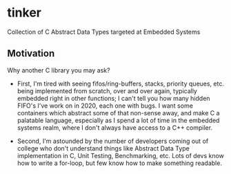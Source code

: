 # tinker
Collection of C Abstract Data Types targeted at Embedded Systems

## Motivation
Why another C library you may ask?

* First, I'm tired with seeing fifos/ring-buffers, stacks, priority queues, etc. being implemented from scratch, over and over again, typically embedded right in other functions; I can't tell you how many hidden FIFO's I've work on in 2020, each one with bugs. I want some containers which abstract some of that non-sense away, and make C a palatable language, especially as I spend a lot of time in the embedded systems realm, where I don't always have access to a C++ compiler.

* Second, I'm  astounded by the number of developers coming out of college who don't understand things like Abstract Data Type implementation in C, Unit Testing, Benchmarking, etc. Lots of devs know how to write a for-loop, but few know how to make something readable. 